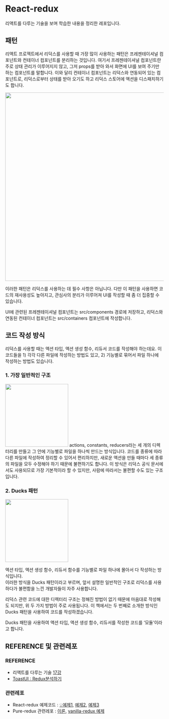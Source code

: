 # React-redux

리액트를 다루는 기술을 보며 학습한 내용을 정리한 레포입니다.

## 패턴

리액트 프로젝트에서 리덕스를 사용할 때 가장 많이 사용하는 패턴은 프레젠테이셔널 컴포넌트와 컨테이너 컴포넌트를 분리하는 것입니다. 여기서 프레젠테이셔널 컴포넌트란 주로 상태 관리가 이루어지지 않고, 그저 props를 받아 와서 화면에 UI를 보여 주기만 하는 컴포넌트를 말합니다. 이와 달리 컨테이너 컴포넌트는 리덕스와 연동되어 있는 컴포넌트로, 리덕스로부터 상태를 받아 오기도 하고 리덕스 스토어에 액션을 디스패치하기도 합니다.

<img alt="" style="width: 600px; height: auto;" src="https://thebook.io/img/080203/432.jpg">

이러한 패턴은 리덕스를 사용하는 데 필수 사항은 아닙니다. 다만 이 패턴을 사용하면 코드의 재사용성도 높아지고, 관심사의 분리가 이루어져 UI를 작성할 때 좀 더 집중할 수 있습니다.

UI에 관련된 프레젠테이셔널 컴포넌트는 src/components 경로에 저장하고, 리덕스와 연동된 컨테이너 컴포넌트는 src/containers 컴포넌트에 작성합니다.

## 코드 작성 방식

리덕스를 사용할 때는 액션 타입, 액션 생성 함수, 리듀서 코드를 작성해야 하는데요. 이 코드들을 1) 각각 다른 파일에 작성하는 방법도 있고, 2) 기능별로 묶어서 파일 하나에 작성하는 방법도 있습니다.

### 1. 가장 일반적인 구조

<img alt="" style="width: 200px; height:auto;" src="https://thebook.io/img/080203/436.jpg">
actions, constants, reducers라는 세 개의 디렉터리를 만들고 그 안에 기능별로 파일을 하나씩 만드는 방식입니다. 코드를 종류에 따라 다른 파일에 작성하여 정리할 수 있어서 편리하지만, 새로운 액션을 만들 때마다 세 종류의 파일을 모두 수정해야 하기 때문에 불편하기도 합니다. 이 방식은 리덕스 공식 문서에서도 사용되므로 가장 기본적이라 할 수 있지만, 사람에 따라서는 불편할 수도 있는 구조입니다.
<br />

### 2. Ducks 패턴

<img alt="" style="width: 200px; height: auto;" src="https://thebook.io/img/080203/436_2.jpg">

액션 타입, 액션 생성 함수, 리듀서 함수를 기능별로 파일 하나에 몰아서 다 작성하는 방식입니다. <br/>
이러한 방식을 Ducks 패턴이라고 부르며, 앞서 설명한 일반적인 구조로 리덕스를 사용하다가 불편함을 느낀 개발자들이 자주 사용합니다.

리덕스 관련 코드에 대한 디렉터리 구조는 정해진 방법이 없기 때문에 마음대로 작성해도 되지만, 위 두 가지 방법이 주로 사용됩니다. 이 책에서는 두 번째로 소개한 방식인 Ducks 패턴을 사용하여 코드를 작성하겠습니다.

Ducks 패턴을 사용하여 액션 타입, 액션 생성 함수, 리듀서를 작성한 코드를 ‘모듈’이라고 합니다.

## REFERENCE 및 관련레포

### REFERENCE

- 리액트를 다루는 기술 [17강](https://thebook.io/080203/ch17/)
- [ToastUI : Redux분석하기](https://ui.toast.com/weekly-pick/ko_20170331)

### 관련레포

- React-redux 예제코드 : [💡예제1](https://github.com/sukyoungshin/reactJS/tree/master/02-react-redux-velopert), [예제2](https://github.com/sukyoungshin/reactJS/tree/master/01-react-redux-nomard), [예제3](https://github.com/sukyoungshin/reactJS/tree/master/shoeshop)
- Pure-redux 관련레포 : [이론](https://github.com/sukyoungshin/TIL/blob/main/JS/03_redux.md),
  [vanilla-redux 예제](https://github.com/sukyoungshin/reactJS/tree/master/vanilla-redux)
